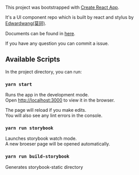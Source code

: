 This project was bootstrapped with [Create React App](https://github.com/facebook/create-react-app).

It's a UI component repo which is built by react and stylus by [Edwardwang(莫珂)](https://mokewy.top).

Documents can be found in [here](https://mo-ui.mokewy.top).

If you have any question you can commit a issue.

## Available Scripts

In the project directory, you can run:

### `yarn start`

Runs the app in the development mode.<br />
Open [http://localhost:3000](http://localhost:3000) to view it in the browser.

The page will reload if you make edits.<br />
You will also see any lint errors in the console.

### `yarn run storybook`

Launches storybook watch mode.<br />
A new broeser page will be opened automatically.

### `yarn run build-storybook`

Generates storybook-static directory
